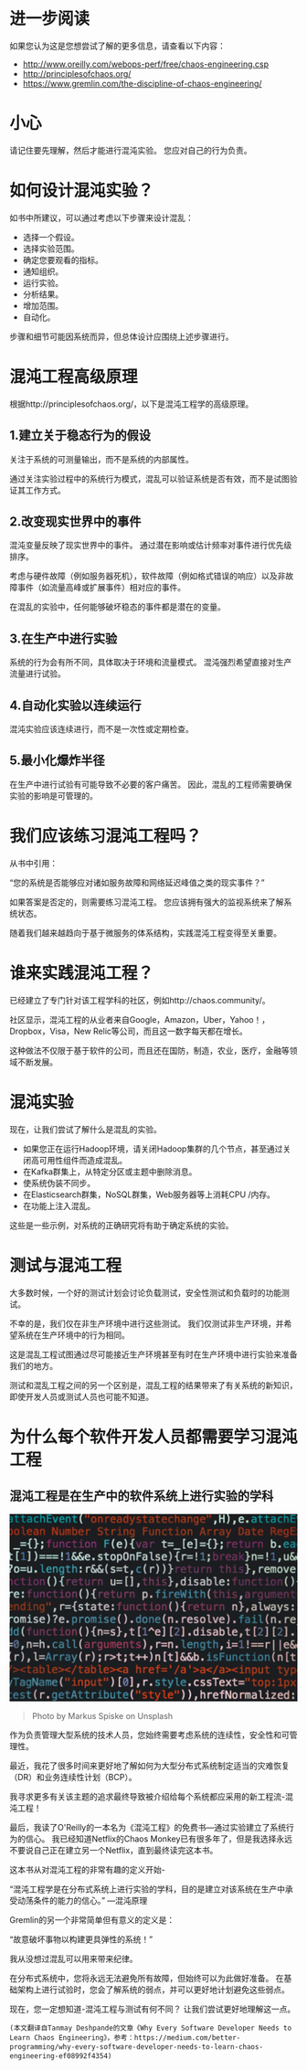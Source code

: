 # 进一步阅读

如果您认为这是您想尝试了解的更多信息，请查看以下内容：
+ http://www.oreilly.com/webops-perf/free/chaos-engineering.csp
+ http://principlesofchaos.org/
+ https://www.gremlin.com/the-discipline-of-chaos-engineering/
# 小心

请记住要先理解，然后才能进行混沌实验。 您应对自己的行为负责。
# 如何设计混沌实验？

如书中所建议，可以通过考虑以下步骤来设计混乱：
+ 选择一个假设。
+ 选择实验范围。
+ 确定您要观看的指标。
+ 通知组织。
+ 运行实验。
+ 分析结果。
+ 增加范围。
+ 自动化。

步骤和细节可能因系统而异，但总体设计应围绕上述步骤进行。
# 混沌工程高级原理

根据http://principlesofchaos.org/，以下是混沌工程学的高级原理。
## 1.建立关于稳态行为的假设

关注于系统的可测量输出，而不是系统的内部属性。

通过关注实验过程中的系统行为模式，混乱可以验证系统是否有效，而不是试图验证其工作方式。
## 2.改变现实世界中的事件

混沌变量反映了现实世界中的事件。 通过潜在影响或估计频率对事件进行优先级排序。

考虑与硬件故障（例如服务器死机），软件故障（例如格式错误的响应）以及非故障事件（如流量高峰或扩展事件）相对应的事件。

在混乱的实验中，任何能够破坏稳态的事件都是潜在的变量。
## 3.在生产中进行实验

系统的行为会有所不同，具体取决于环境和流量模式。 混沌强烈希望直接对生产流量进行试验。
## 4.自动化实验以连续运行

混沌实验应该连续进行，而不是一次性或定期检查。
## 5.最小化爆炸半径

在生产中进行试验有可能导致不必要的客户痛苦。 因此，混乱的工程师需要确保实验的影响是可管理的。
# 我们应该练习混沌工程吗？

从书中引用：

“您的系统是否能够应对诸如服务故障和网络延迟峰值之类的现实事件？”

如果答案是否定的，则需要练习混沌工程。 您应该拥有强大的监视系统来了解系统状态。

随着我们越来越趋向于基于微服务的体系结构，实践混沌工程变得至关重要。
# 谁来实践混沌工程？

已经建立了专门针对该工程学科的社区，例如http://chaos.community/。

社区显示，混沌工程的从业者来自Google，Amazon，Uber，Yahoo！，Dropbox，Visa，New Relic等公司，而且这一数字每天都在增长。

这种做法不仅限于基于软件的公司，而且还在国防，制造，农业，医疗，金融等领域不断发展。
# 混沌实验

现在，让我们尝试了解什么是混乱的实验。
+ 如果您正在运行Hadoop环境，请关闭Hadoop集群的几个节点，甚至通过关闭高可用性组件而造成混乱。
+ 在Kafka群集上，从特定分区或主题中删除消息。
+ 使系统伪装不同步。
+ 在Elasticsearch群集，NoSQL群集，Web服务器等上消耗CPU /内存。
+ 在功能上注入混乱。

这些是一些示例，对系统的正确研究将有助于确定系统的实验。
# 测试与混沌工程

大多数时候，一个好的测试计划会讨论负载测试，安全性测试和负载时的功能测试。

不幸的是，我们仅在非生产环境中进行这些测试。 我们仅测试非生产环境，并希望系统在生产环境中的行为相同。

这是混乱工程试图通过尽可能接近生产环境甚至有时在生产环境中进行实验来准备我们的地方。

测试和混乱工程之间的另一个区别是，混乱工程的结果带来了有关系统的新知识，即使开发人员或测试人员也可能不知道。
# 为什么每个软件开发人员都需要学习混沌工程
## 混沌工程是在生产中的软件系统上进行实验的学科
![Photo by Markus Spiske on Unsplash](1*PIrXG7XzvHAg1B8Ti2qi1w.jpeg)
> Photo by Markus Spiske on Unsplash


作为负责管理大型系统的技术人员，您始终需要考虑系统的连续性，安全性和可管理性。

最近，我花了很多时间来更好地了解如何为大型分布式系统制定适当的灾难恢复（DR）和业务连续性计划（BCP）。

我寻求更多有关该主题的追求最终导致被介绍给每个系统都应采用的新工程流-混沌工程！

最后，我读了O'Reilly的一本名为《混沌工程》的免费书—通过实验建立了系统行为的信心。 我已经知道Netflix的Chaos Monkey已有很多年了，但是我选择永远不要说自己正在建立另一个Netflix，直到最终读完这本书。

这本书从对混沌工程的非常有趣的定义开始-

“混沌工程学是在分布式系统上进行实验的学科，目的是建立对该系统在生产中承受动荡条件的能力的信心。” —混沌原理

Gremlin的另一个非常简单但有意义的定义是：

“故意破坏事物以构建更具弹性的系统！”

我从没想过混乱可以用来带来纪律。

在分布式系统中，您将永远无法避免所有故障，但始终可以为此做好准备。 在基础架构上进行试验时，您会了解系统的弱点，并可以更好地计划避免这些弱点。

现在，您一定想知道-混沌工程与测试有何不同？ 让我们尝试更好地理解这一点。
```
(本文翻译自Tanmay Deshpande的文章《Why Every Software Developer Needs to Learn Chaos Engineering》，参考：https://medium.com/better-programming/why-every-software-developer-needs-to-learn-chaos-engineering-ef08992f4354)
```
